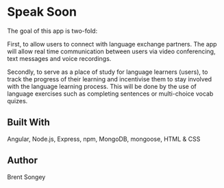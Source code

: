 # Speak Soon

The goal of this app is two-fold: 

  First, to allow users to connect with language exchange partners. The app will allow real time communication between users via video conferencing, text messages and voice recordings.
  
  Secondly, to serve as a place of study for language learners (users), to track the progress of their learning and incentivise them to stay involved with the language learning process. This will be done by the use of language exercises such as completing sentences or multi-choice vocab quizes.   

## Built With
Angular, Node.js, Express, npm, MongoDB, mongoose, HTML & CSS

## Author
Brent Songey
